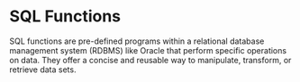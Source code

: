 # SQL Functions

SQL functions are pre-defined programs within a relational database management system (RDBMS) like Oracle that perform specific operations on data. They offer a concise and reusable way to manipulate, transform, or retrieve data sets.
